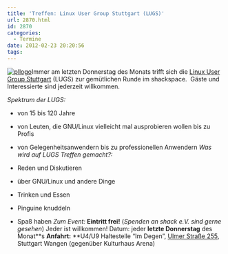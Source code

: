 ```yaml
---
title: 'Treffen: Linux User Group Stuttgart (LUGS)'
url: 2870.html
id: 2870
categories:
  - Termine
date: 2012-02-23 20:20:56
tags:
---
```


[![](https://blog.shackspace.de/wp-content/uploads/2011/12/pllogo.gif "pllogo")](https://blog.shackspace.de/wp-content/uploads/2011/12/pllogo.gif)Immer am letzten Donnerstag des Monats trifft sich die [Linux User Group Stuttgart](http://lug-s.org/) (LUGS) zur gemütlichen Runde im shackspace.  Gäste und Interessierte sind jederzeit willkommen.

_Spektrum der LUGS:_

*   von 15 bis 120 Jahre
*   von Leuten, die GNU/Linux vielleicht mal ausprobieren wollen bis zu Profis
*   von Gelegenheitsanwendern bis zu professionellen Anwendern
_Was wird auf LUGS Treffen gemacht?:_

*   Reden und Diskutieren
*   über GNU/Linux und andere Dinge
*   Trinken und Essen
*   Pinguine knuddeln
*   Spaß haben
_Zum Event:_
**Eintritt frei!** (_Spenden an shack e.V. sind gerne gesehen_) Jeder ist willkommen!
Datum: jeder **letzte Donnerstag** des Monat**s
**Anfahrt:** **U4/U9 Haltestelle “Im Degen”, [Ulmer Straße 255](../?page_id=713), Stuttgart Wangen (gegenüber Kulturhaus Arena)